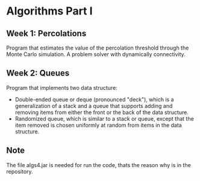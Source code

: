 # Algorithms Part I

## Week 1: Percolations
Program that estimates the value of the percolation threshold through the Monte Carlo simulation. A problem solver with dynamically connectivity.

## Week 2: Queues
Program that implements two data structure:
* Double-ended queue or deque (pronounced "deck"), which is a generalization of a stack and a queue that supports adding and removing items from either the front or the back of the data structure.
* Randomized queue, which is similar to a stack or queue, except that the item removed is chosen uniformly at random from items in the data structure.

## Note
The file algs4.jar is needed for run the code, thats the reason why is in the repository.
